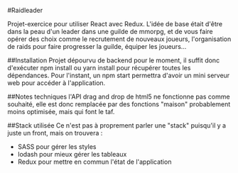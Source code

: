 #Raidleader

Projet-exercice pour utiliser React avec Redux.
L'idée de base était d'être dans la peau d'un leader dans une guilde de mmorpg, et de vous faire opérer des choix comme le recrutement de nouveaux joueurs, l'organisation de raids pour faire progresser la guilde, équiper les joueurs...

##Installation
Projet dépourvu de backend pour le moment, il suffit donc d'exécuter npm install
ou yarn install pour récupérer toutes les dépendances.
Pour l'instant, un npm start permettra d'avoir un mini serveur web pour accéder
à l'application.

##Notes techniques
l'API drag and drop de html5 ne fonctionne pas comme souhaité, elle est donc remplacée par des fonctions "maison" probablement moins optimisée, mais qui
font le taf.

##Stack utilisée
Ce n'est pas à proprement parler une "stack" puisqu'il y a juste un front, mais on trouvera :
- SASS pour gérer les styles
- lodash pour mieux gérer les tableaux
- Redux pour mettre en commun l'état de l'application
